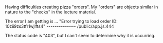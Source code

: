 Having difficulties creating pizza "orders".  My "orders" are objects similar in nature to the "checks" in the lecture material.

The error I am getting is ...  "Error trying to load order ID:  10zii9zs3tfr1wjlfts4"  --------------- /public/app.js:444

The status code is "403", but I can't seem to determine why it is occurring.
